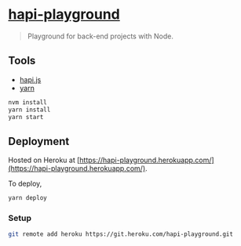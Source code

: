 # [hapi-playground](https://hapi-playground.herokuapp.com/)

> Playground for back-end projects with Node.

## Tools

* [hapi.js](https://hapijs.com/)
* [yarn](https://yarnpkg.com/)

```sh
nvm install
yarn install
yarn start
```

## Deployment

Hosted on Heroku at [https://hapi-playground.herokuapp.com/](https://hapi-playground.herokuapp.com/).

To deploy,

```sh
yarn deploy
```

### Setup

```sh
git remote add heroku https://git.heroku.com/hapi-playground.git
```
